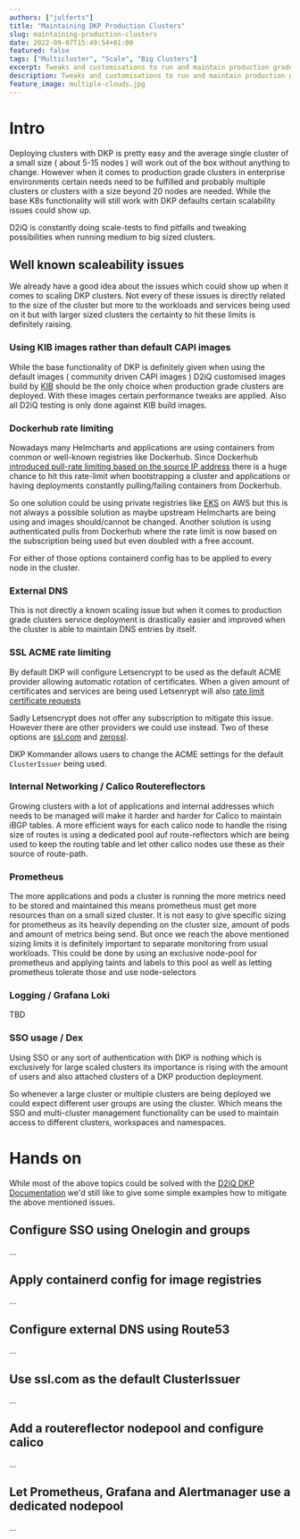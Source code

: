 ```yaml
---
authors: ["julferts"]
title: "Maintaining DKP Production Clusters"
slug: maintaining-production-clusters
date: 2022-09-07T15:49:54+01:00
featured: false
tags: ["Multicluster", "Scale", "Big Clusters"]
excerpt: Tweaks and customisations to run and maintain production grade clusters with DKP.
description: Tweaks and customisations to run and maintain production grade clusters with DKP.
feature_image: multiple-clouds.jpg
---
```


# Intro
Deploying clusters with DKP is pretty easy and the average single cluster of a small size ( about 5-15 nodes ) will work out of the box without anything to change.
However when it comes to production grade clusters in enterprise environments certain needs need to be fulfilled and probably multiple clusters or clusters with a size beyond 20 nodes are needed. While the base K8s functionality will still work with DKP defaults certain scalability issues could show up.

D2iQ is constantly doing scale-tests to find pitfalls and tweaking possibilities when running medium to big sized clusters.

## Well known scaleability issues
We already have a good idea about the issues which could show up when it comes to scaling DKP clusters. Not every of these issues is directly related to the size of the cluster but more to the workloads and services being used on it but with larger sized clusters the certainty to hit these limits is definitely raising.

### Using KIB images rather than default CAPI images
While the base functionality of DKP is definitely given when using the default images ( community driven CAPI images ) D2iQ customised images build by [KIB](https://docs.d2iq.com/dkp/2.3/create-a-custom-ami) should be the only choice when production grade clusters are deployed. With these images certain performance tweaks are applied. Also all D2iQ testing is only done against KIB build images.


### Dockerhub rate limiting
Nowadays many Helmcharts and applications are using containers from common or well-known registries like Dockerhub. Since Dockerhub [introduced pull-rate limiting based on the source IP address](https://docs.docker.com/docker-hub/download-rate-limit/#what-is-the-download-rate-limit-on-docker-hub) there is a huge chance to hit this rate-limit when bootstrapping a cluster and applications or having deployments constantly pulling/failing containers from Dockerhub.

So one solution could be using private registries like [EKS](https://aws.amazon.com/eks/) on AWS but this is not always a possible solution as maybe upstream Helmcharts are being using and images should/cannot be changed.
Another solution is using authenticated pulls from Dockerhub where the rate limit is now based on the subscription being used but even doubled with a free account.

For either of those options containerd config has to be applied to every node in the cluster.

### External DNS
This is not directly a known scaling issue but when it comes to production grade clusters service deployment is drastically easier and improved when the cluster is able to maintain DNS entries by itself.

### SSL ACME rate limiting
By default DKP will configure Letsencrypt to be used as the default ACME provider allowing automatic rotation of certificates. When a given amount of certificates and services are being used Letsenrypt will also [rate limit certificate requests](https://letsencrypt.org/docs/rate-limits/)

Sadly Letsencrypt does not offer any subscription to mitigate this issue. However there are other providers we could use instead. Two of these options are [ssl.com](https://www.ssl.com/how-to/order-free-90-day-ssl-tls-certificates-with-acme/) and [zerossl](https://zerossl.com/features/acme/).

DKP Kommander allows users to change the ACME settings for the default `ClusterIssuer` being used.

### Internal Networking / Calico Routereflectors
Growing clusters with a lot of applications and internal addresses which needs to be managed will make it harder and harder for Calico to maintain iBGP tables. A more efficient ways for each calico node to handle the rising size of routes is using a dedicated pool auf route-reflectors which are being used to keep the routing table and let other calico nodes use these as their source of route-path.

### Prometheus
The more applications and pods a cluster is running the more metrics need to be stored and maintained this means prometheus must get more resources than on a small sized cluster. It is not easy to give specific sizing for prometheus as its heavily depending on the cluster size, amount of pods and amount of metrics being send. But once we reach the above mentioned sizing limits it is definitely important to separate monitoring from usual workloads. This could be done by using an exclusive node-pool for prometheus and applying taints and labels to this pool as well as letting prometheus tolerate those and use node-selectors

### Logging / Grafana Loki
TBD

### SSO usage / Dex
Using SSO or any sort of authentication with DKP is nothing which is exclusively for large scaled clusters its importance is rising with the amount of users and also attached clusters of a DKP production deployment.

So whenever a large cluster or multiple clusters are being deployed we could expect different user groups are using the cluster. Which means the SSO and multi-cluster management functionality can be used to maintain access to different clusters, workspaces and namespaces.

# Hands on
While most of the above topics could be solved with the [D2iQ DKP Documentation](https://docs.d2iq.com/dkp/2.3) we'd still like to give some simple examples how to mitigate the above mentioned issues.

## Configure SSO using Onelogin and groups
...

## Apply containerd config for image registries
...

## Configure external DNS using Route53

...

## Use ssl.com as the default ClusterIssuer
...

## Add a routereflector nodepool and configure calico
...

## Let Prometheus, Grafana and Alertmanager use a dedicated nodepool
...
